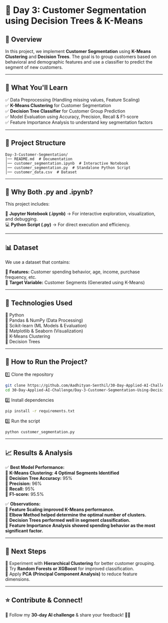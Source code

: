 # 🎯 Day 3: Customer Segmentation using Decision Trees & K-Means  

## 📌 Overview  
In this project, we implement **Customer Segmentation** using **K-Means Clustering** and **Decision Trees**. The goal is to group customers based on behavioral and demographic features and use a classifier to predict the segment of new customers.  

---

## 🚀 What You'll Learn  
✅ Data Preprocessing (Handling missing values, Feature Scaling)  
✅ **K-Means Clustering** for Customer Segmentation  
✅ **Decision Tree Classifier** for Customer Group Prediction  
✅ Model Evaluation using Accuracy, Precision, Recall & F1-score  
✅ Feature Importance Analysis to understand key segmentation factors  

---

## 📂 Project Structure  
```
Day-3-Customer-Segmentation/
│── README.md  # Documentation  
│── customer_segmentation.ipynb  # Interactive Notebook  
│── customer_segmentation.py  # Standalone Python Script  
│── customer_data.csv  # Dataset  
```
---

## 📌 Why Both .py and .ipynb?  
This project includes:  

📒 **Jupyter Notebook (.ipynb)** → For interactive exploration, visualization, and debugging.  
💻 **Python Script (.py)** → For direct execution and efficiency.  

---

## 📊 Dataset  
We use a dataset that contains:  

📌 **Features:** Customer spending behavior, age, income, purchase frequency, etc.  
🎯 **Target Variable:** Customer Segments (Generated using K-Means)  

---

## 🔧 Technologies Used  
🔹 Python  
🔹 Pandas & NumPy (Data Processing)  
🔹 Scikit-learn (ML Models & Evaluation)  
🔹 Matplotlib & Seaborn (Visualization)  
🔹 K-Means Clustering  
🔹 Decision Trees  

---

## 📜 How to Run the Project?  
1️⃣ Clone the repository  
```bash
git clone https://github.com/Aadhityan-Senthil/30-Day-Applied-AI-Challenge.git  
cd 30-Day-Applied-AI-Challenge/Day-3-Customer-Segmentation-Using-Decision-Tree
```
2️⃣ Install dependencies  
```bash
pip install -r requirements.txt  
```
3️⃣ Run the script  
```bash
python customer_segmentation.py
```
---

## 📈 Results & Analysis  
✅ **Best Model Performance:**  
📌 **K-Means Clustering: 4 Optimal Segments Identified**  
📌 **Decision Tree Accuracy:** 95%  
📌 **Precision:** 96%  
📌 **Recall:** 95%  
📌 **F1-score:** 95.5%  

✅ **Observations:**  
🔹 **Feature Scaling improved K-Means performance.**  
🔹 **Elbow Method helped determine the optimal number of clusters.**  
🔹 **Decision Trees performed well in segment classification.**  
🔹 **Feature Importance Analysis showed spending behavior as the most significant factor.**  

---

## 📌 Next Steps  
🔹 Experiment with **Hierarchical Clustering** for better customer grouping.  
🔹 Try **Random Forests or XGBoost** for improved classification.  
🔹 Apply **PCA (Principal Component Analysis)** to reduce feature dimensions.  

---

## ⭐ Contribute & Connect!  
📢 Follow my **30-day AI challenge** & share your feedback! 🚀🔥 
